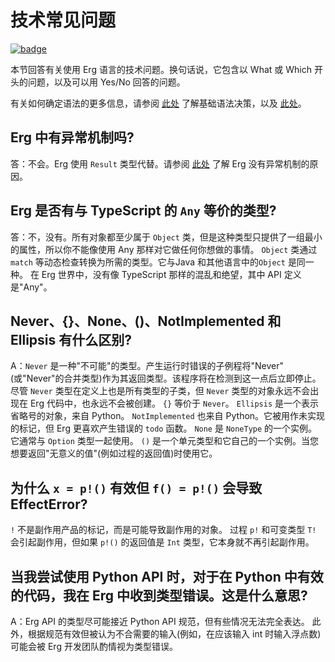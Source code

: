 # 技术常见问题

[![badge](https://img.shields.io/endpoint.svg?url=https%3A%2F%2Fgezf7g7pd5.execute-api.ap-northeast-1.amazonaws.com%2Fdefault%2Fsource_up_to_date%3Fowner%3Derg-lang%26repos%3Derg%26ref%3Dmain%26path%3Ddoc/EN/faq_technical.md%26commit_hash%3Dc120700585fdb1d655255c8e2817bb13cc8d369e)](https://gezf7g7pd5.execute-api.ap-northeast-1.amazonaws.com/default/source_up_to_date?owner=erg-lang&repos=erg&ref=main&path=doc/EN/faq_technical.md&commit_hash=c120700585fdb1d655255c8e2817bb13cc8d369e)

本节回答有关使用 Erg 语言的技术问题。换句话说，它包含以 What 或 Which 开头的问题，以及可以用 Yes/No 回答的问题。

有关如何确定语法的更多信息，请参阅 [此处](./dev_guide/faq_syntax.md) 了解基础语法决策，以及 [此处](./dev_guide/../faq_general.md)。

## Erg 中有异常机制吗?

答：不会。Erg 使用 `Result` 类型代替。请参阅 [此处](./dev_guide/faq_syntax.md) 了解 Erg 没有异常机制的原因。

## Erg 是否有与 TypeScript 的 `Any` 等价的类型?

答：不，没有。所有对象都至少属于 `Object` 类，但是这种类型只提供了一组最小的属性，所以你不能像使用 Any 那样对它做任何你想做的事情。
`Object` 类通过`match` 等动态检查转换为所需的类型。它与Java 和其他语言中的`Object` 是同一种。
在 Erg 世界中，没有像 TypeScript 那样的混乱和绝望，其中 API 定义是"Any"。

## Never、{}、None、()、NotImplemented 和 Ellipsis 有什么区别?

A：`Never` 是一种"不可能"的类型。产生运行时错误的子例程将"Never"(或"Never"的合并类型)作为其返回类型。该程序将在检测到这一点后立即停止。尽管 `Never` 类型在定义上也是所有类型的子类，但 `Never` 类型的对象永远不会出现在 Erg 代码中，也永远不会被创建。 `{}` 等价于 `Never`。
`Ellipsis` 是一个表示省略号的对象，来自 Python。
`NotImplemented` 也来自 Python。它被用作未实现的标记，但 Erg 更喜欢产生错误的 `todo` 函数。
`None` 是 `NoneType` 的一个实例。它通常与 `Option` 类型一起使用。
`()` 是一个单元类型和它自己的一个实例。当您想要返回"无意义的值"(例如过程的返回值)时使用它。

## 为什么 `x = p!()` 有效但 `f() = p!()` 会导致 EffectError?

`!` 不是副作用产品的标记，而是可能导致副作用的对象。
过程 `p!` 和可变类型 `T!` 会引起副作用，但如果 `p!()` 的返回值是 `Int` 类型，它本身就不再引起副作用。

## 当我尝试使用 Python API 时，对于在 Python 中有效的代码，我在 Erg 中收到类型错误。这是什么意思?

A：Erg API 的类型尽可能接近 Python API 规范，但有些情况无法完全表达。
此外，根据规范有效但被认为不合需要的输入(例如，在应该输入 int 时输入浮点数)可能会被 Erg 开发团队酌情视为类型错误。